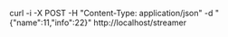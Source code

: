 curl -i -X POST -H "Content-Type: application/json" -d "{\"name\":11,\"info\":22}" http://localhost/streamer
